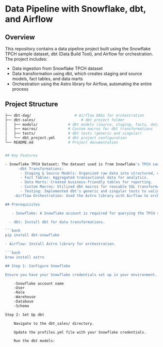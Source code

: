 # Data Pipeline with Snowflake, dbt, and Airflow

## Overview

This repository contains a data pipeline project built using the Snowflake TPCH sample dataset, dbt (Data Build Tool), and Airflow for orchestration. The project includes:

- Data ingestion from Snowflake TPCH dataset
- Data transformation using dbt, which creates staging and source models, fact tables, and data marts
- Orchestration using the Astro library for Airflow, automating the entire process

## Project Structure

```bash
├── dbt-dag/                    # Airflow DAGs for orchestration
├── dbt-sales/                     # dbt project folder
│   ├── models/              # dbt models (source, staging, facts, data marts)
│   ├── macros/              # Custom macros for dbt transformations
│   ├── tests/               # dbt tests (generic and singular)
│   └── dbt_project.yml      # dbt project configuration
└── README.md                # Project documentation


## Key Features

- Snowflake TPCH Dataset: The dataset used is from Snowflake's TPCH sample data, which simulates a transactional database.
      -dbt Transformations:
       - Staging & Source Models: Organized raw data into structured, consumable formats.
       - Fact Tables: Aggregated transactional data for analytics.
       - Data Marts: Created business-friendly tables for reporting.
       - Custom Macros: Utilized dbt macros for reusable SQL transformations.
       - Testing: Implemented dbt’s generic and singular tests to validate the data models and ensure data quality.
    -Airflow Orchestration: Used the Astro library with Airflow to orchestrate the data pipeline, ensuring automated and scheduled runs.

## Prerequisites

   - Snowflake: A Snowflake account is required for querying the TPCH sample dataset.

  - dbt: Install dbt for data transformations.

```bash
pip install dbt-snowflake

- Airflow: Install Astro library for orchestration.

```bash
brew install astro

## Step 1: Configure Snowflake

Ensure you have your Snowflake credentials set up in your environment. You'll need:

    -Snowflake account name
    -User
    -Role
    -Warehouse
    -Database
    -Schema

Step 2: Set Up dbt

    Navigate to the dbt_sales/ directory.

    Update the profiles.yml file with your Snowflake credentials.

    Run the dbt models:

